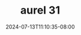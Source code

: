 --- 
title: "aurel 31"
description: "download bokep aurel 31 yandex    "
date: 2024-07-13T11:10:35-08:00
file_code: "jw56tnv98y5l"
draft: false
cover: "a26j815c3a4wkqzm.jpg"
tags: ["aurel", "bokep-indo", "bokep-viral", "bokep-ig"]
length: 60
fld_id: "1390211"
foldername: "Aurelnewalbum"
categories: ["Aurelnewalbum"]
views: 3
---